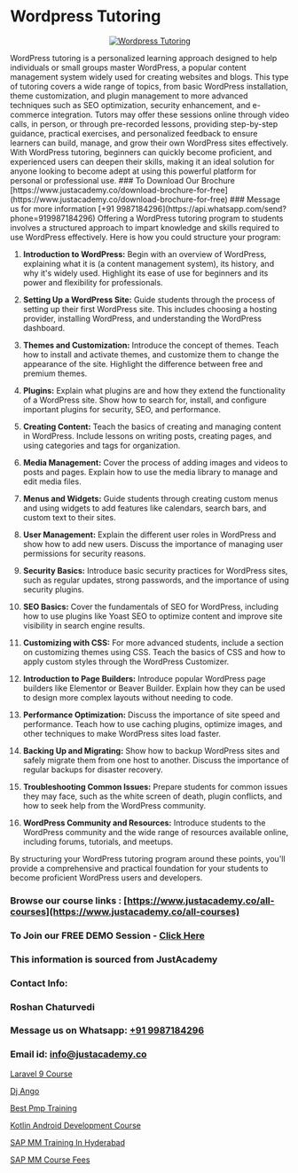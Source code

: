 # Wordpress Tutoring

<p align="center">
  <a href="https://justacademy.co/course-detail/wordpress-training">
    <img src="https://justacademy.co/storage2/course_image/1677245494_course_image.webp" alt="Wordpress Tutoring">
  </a>
</p>
WordPress tutoring is a personalized learning approach designed to help individuals or small groups master WordPress, a popular content management system widely used for creating websites and blogs. This type of tutoring covers a wide range of topics, from basic WordPress installation, theme customization, and plugin management to more advanced techniques such as SEO optimization, security enhancement, and e-commerce integration. Tutors may offer these sessions online through video calls, in person, or through pre-recorded lessons, providing step-by-step guidance, practical exercises, and personalized feedback to ensure learners can build, manage, and grow their own WordPress sites effectively. With WordPress tutoring, beginners can quickly become proficient, and experienced users can deepen their skills, making it an ideal solution for anyone looking to become adept at using this powerful platform for personal or professional use.
### To Download Our Brochure [https://www.justacademy.co/download-brochure-for-free](https://www.justacademy.co/download-brochure-for-free)
### Message us for more information [+91 9987184296](https://api.whatsapp.com/send?phone=919987184296)
Offering a WordPress tutoring program to students involves a structured approach to impart knowledge and skills required to use WordPress effectively. Here is how you could structure your program:

1) **Introduction to WordPress:** Begin with an overview of WordPress, explaining what it is (a content management system), its history, and why it's widely used. Highlight its ease of use for beginners and its power and flexibility for professionals.

2) **Setting Up a WordPress Site:** Guide students through the process of setting up their first WordPress site. This includes choosing a hosting provider, installing WordPress, and understanding the WordPress dashboard.

3) **Themes and Customization:** Introduce the concept of themes. Teach how to install and activate themes, and customize them to change the appearance of the site. Highlight the difference between free and premium themes.

4) **Plugins:** Explain what plugins are and how they extend the functionality of a WordPress site. Show how to search for, install, and configure important plugins for security, SEO, and performance.

5) **Creating Content:** Teach the basics of creating and managing content in WordPress. Include lessons on writing posts, creating pages, and using categories and tags for organization.

6) **Media Management:** Cover the process of adding images and videos to posts and pages. Explain how to use the media library to manage and edit media files.

7) **Menus and Widgets:** Guide students through creating custom menus and using widgets to add features like calendars, search bars, and custom text to their sites.

8) **User Management:** Explain the different user roles in WordPress and show how to add new users. Discuss the importance of managing user permissions for security reasons.

9) **Security Basics:** Introduce basic security practices for WordPress sites, such as regular updates, strong passwords, and the importance of using security plugins.

10) **SEO Basics:** Cover the fundamentals of SEO for WordPress, including how to use plugins like Yoast SEO to optimize content and improve site visibility in search engine results.

11) **Customizing with CSS:** For more advanced students, include a section on customizing themes using CSS. Teach the basics of CSS and how to apply custom styles through the WordPress Customizer.

12) **Introduction to Page Builders:** Introduce popular WordPress page builders like Elementor or Beaver Builder. Explain how they can be used to design more complex layouts without needing to code.

13) **Performance Optimization:** Discuss the importance of site speed and performance. Teach how to use caching plugins, optimize images, and other techniques to make WordPress sites load faster.

14) **Backing Up and Migrating:** Show how to backup WordPress sites and safely migrate them from one host to another. Discuss the importance of regular backups for disaster recovery.

15) **Troubleshooting Common Issues:** Prepare students for common issues they may face, such as the white screen of death, plugin conflicts, and how to seek help from the WordPress community.

16) **WordPress Community and Resources:** Introduce students to the WordPress community and the wide range of resources available online, including forums, tutorials, and meetups.

By structuring your WordPress tutoring program around these points, you'll provide a comprehensive and practical foundation for your students to become proficient WordPress users and developers.

### Browse our course links : [https://www.justacademy.co/all-courses](https://www.justacademy.co/all-courses) 
### To Join our FREE DEMO Session - [Click Here](https://www.justacademy.co/register-for-course-demo)


### This information is sourced from JustAcademy
### Contact Info:
### Roshan Chaturvedi
### Message us on Whatsapp: [+91 9987184296](https://api.whatsapp.com/send?phone=919987184296)
### Email id: [info@justacademy.co](mailto:info@justacademy.co)
                
[Laravel 9 Course](https://www.linkedin.com/pulse/laravel-9-course-justacademy-mumbai-zrmgc?trackingId=g3zSQ3LHBFvLn15jc0CQ9g%3D%3D&lipi=urn%3Ali%3Apage%3Ad_flagship3_showcase_admin%3BrO72kZqIQGOMCosqCkrMnA%3D%3D)

[Dj Ango](https://www.linkedin.com/pulse/dj-ango-justacademy-hyderabad-juncc?trackingId=N3cVZJ57vcW8Ef8Yoq5LHg%3D%3D&lipi=urn%3Ali%3Apage%3Ad_flagship3_company_admin%3BIgbA%2F28BQMiUW8Q%2FkWRJzw%3D%3D)

[Best Pmp Training](https://medium.com/@justacademytraining/best-pmp-training-7a39425b8475)

[Kotlin Android Development Course](https://medium.com/@shivamja27/kotlin-android-development-course-913bda7e5c6b)

[SAP MM Training In Hyderabad](https://justacademyin.github.io/Articles/SAP-MM-Training-In-Hyderabad)

[SAP MM Course Fees](https://justacademyin.github.io/Articles/SAP-MM-Course-Fees)

